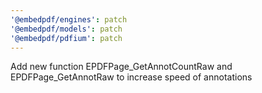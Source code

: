 ```yaml
---
'@embedpdf/engines': patch
'@embedpdf/models': patch
'@embedpdf/pdfium': patch
---
```


Add new function EPDFPage_GetAnnotCountRaw and EPDFPage_GetAnnotRaw to increase speed of annotations
